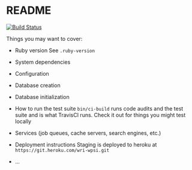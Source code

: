 # README

[![Build Status](https://travis-ci.com/greenriver/wri-wpsi.svg?token=EQywZqAdUXLYyppSoTji&branch=master)](https://travis-ci.com/greenriver/wri-wpsi)

Things you may want to cover:

* Ruby version
See `.ruby-version`

* System dependencies

* Configuration

* Database creation

* Database initialization

* How to run the test suite
`bin/ci-build` runs code audits and the test suite and is what TravisCI runs.
Check it out for things you might test locally

* Services (job queues, cache servers, search engines, etc.)

* Deployment instructions
Staging is deployed to heroku at `https://git.heroku.com/wri-wpsi.git`

* ...
